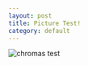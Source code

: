 ```yaml
---
layout: post
title: Picture Test!
category: default
---
```


![chromas test](https://github.com/pzweuj/pzweuj.github.io/raw/master/downloads/images/chromas.png)